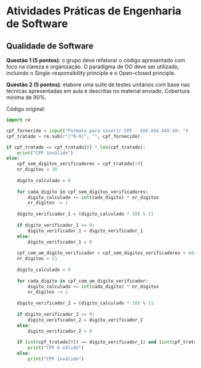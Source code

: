 # Atividades Práticas de Engenharia de Software

## Qualidade de Software

**Questào 1 (5 pontos)**: o grupo deve refatorar o código apresentado com foco na clareza e organização. O paradigma de OO deve ser utilizado, incluindo o Single-responsibility principle e o Open–closed principle.

**Questào 2 (5 pontos)**: elabore uma suíte de testes unitários com base nas técnicas apresentadas em aula e descritas no material enviado. Cobertura mínima de 90%.

Código original:

```python
import re

cpf_fornecido = input("Formato para inserir CPF - XXX.XXX.XXX-XX: ")
cpf_tratado = re.sub(r"[^0-9]", "", cpf_fornecido)

if cpf_tratado == cpf_tratado[0] * len(cpf_tratado):
    print("CPF inválido")
else:
    cpf_sem_digitos_verificadores = cpf_tratado[:9]
    nr_digitos = 10
   
    digito_calculado = 0
   
    for cada_digito in cpf_sem_digitos_verificadores:
        digito_calculado += int(cada_digito) * nr_digitos
        nr_digitos -= 1
   
    digito_verificador_1 = (digito_calculado * 10) % 11
   
    if digito_verificador_1 <= 9:
        digito_verificador_1 = digito_verificador_1
    else:
        digito_verificador_1 = 0
   
    cpf_com_um_digito_verificador = cpf_sem_digitos_verificadores + str(digito_verificador_1)
    nr_digitos = 11
   
    digito_calculado = 0
   
    for cada_digito in cpf_com_um_digito_verificador:
        digito_calculado += int(cada_digito) * nr_digitos
        nr_digitos -= 1
   
    digito_verificador_2 = (digito_calculado * 10) % 11
   
    if digito_verificador_2 <= 9:
        digito_verificador_2 = digito_verificador_2
    else:
        digito_verificador_2 = 0
   
    if (int(cpf_tratado[9]) == digito_verificador_1) and (int(cpf_tratado[10]) == digito_verificador_2):
        print("CPF é válido")
    else:
        print("CPF inválido")
```
